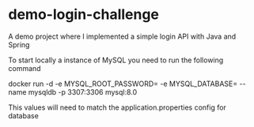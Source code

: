 # demo-login-challenge
A demo project where I implemented a simple login API with Java and Spring


To start locally a instance of MySQL you need to run the following command

docker run -d -e MYSQL_ROOT_PASSWORD=<password> -e MYSQL_DATABASE=<table-name> --name mysqldb -p 3307:3306 mysql:8.0

This values will need to match the application.properties config for database